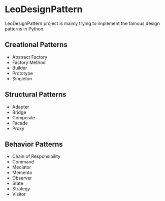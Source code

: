 LeoDesignPattern
================
LeoDesignPattern project is mainly trying to implement the famous design patterns in Python.

Creational Patterns
-------------------
* Abstract Factory
* Factory Method
* Builder
* Prototype
* Singleton

Structural Patterns
-------------------
* Adapter
* Bridge
* Composite
* Facade
* Proxy

Behavior Patterns
-----------------
* Chain of Responsibility
* Command
* Mediator
* Memento
* Observer
* State
* Strategy
* Visitor
